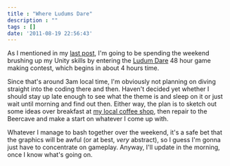 ```yaml
---
title : "Where Ludums Dare"
description : ""
tags : []
date: '2011-08-19 22:56:43'
---
```


As I mentioned in my [last post](/2011/08/16/playing-gods-first-steps), I'm going to be spending the weekend brushing up my Unity skills by entering the <a href="http://www.ludumdare.com/compo/">Ludum Dare</a> 48 hour game making contest, which begins in about 4 hours time.

Since that's around 3am local time, I'm obviously not planning on diving straight into the coding there and then. Haven't decided yet whether I should stay up late enough to see what the theme is and sleep on it or just wait until morning and find out then. Either way, the plan is to sketch out some ideas over breakfast at <a href="http://www.beyondcoffeecafe.co.uk/">my local coffee shop</a>, then repair to the Beercave and make a start on whatever I come up with.

Whatever I manage to bash together over the weekend, it's a safe bet that the graphics will be awful (or at best, _very_ abstract), so I guess I'm gonna just have to concentrate on gameplay. Anyway, I'll update in the morning, once I know what's going on.

<!--more-->